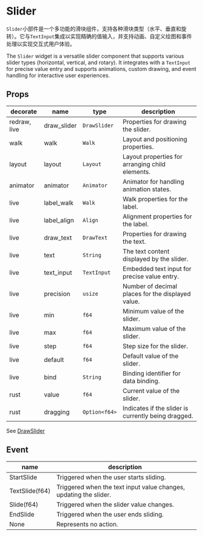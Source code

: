 # Slider

`Slider`小部件是一个多功能的滑块组件，支持各种滑块类型（水平、垂直和旋转）。它与`TextInput`集成以实现精确的值输入，并支持动画、自定义绘图和事件处理以实现交互式用户体验。

The `Slider` widget is a versatile slider component that supports various slider types (horizontal, vertical, and rotary). It integrates with a `TextInput` for precise value entry and supports animations, custom drawing, and event handling for interactive user experiences.

## Props
|decorate|name|type|description|
|--|--|--|--|
|redraw, live|draw_slider|`DrawSlider`|Properties for drawing the slider.|
|walk|walk|`Walk`|Layout and positioning properties.|
|layout|layout|`Layout`|Layout properties for arranging child elements.|
|animator|animator|`Animator`|Animator for handling animation states.|
|live|label_walk|`Walk`|Walk properties for the label.|
|live|label_align|`Align`|Alignment properties for the label.|
|live|draw_text|`DrawText`|Properties for drawing the text.|
|live|text|`String`|The text content displayed by the slider.|
|live|text_input|`TextInput`|Embedded text input for precise value entry.|
|live|precision|`usize`|Number of decimal places for the displayed value.|
|live|min|`f64`|Minimum value of the slider.|
|live|max|`f64`|Maximum value of the slider.|
|live|step|`f64`|Step size for the slider.|
|live|default|`f64`|Default value of the slider.|
|live|bind|`String`|Binding identifier for data binding.|
|rust|value|`f64`|Current value of the slider.|
|rust|dragging|`Option<f64>`|Indicates if the slider is currently being dragged.|

See [DrawSlider](../types/draw_slider.md)

## Event
|name|description|
|--|--|
|StartSlide|Triggered when the user starts sliding.|
|TextSlide(f64)|Triggered when the text input value changes, updating the slider.|
|Slide(f64)|Triggered when the slider value changes.|
|EndSlide|Triggered when the user ends sliding.|
|None|Represents no action.|